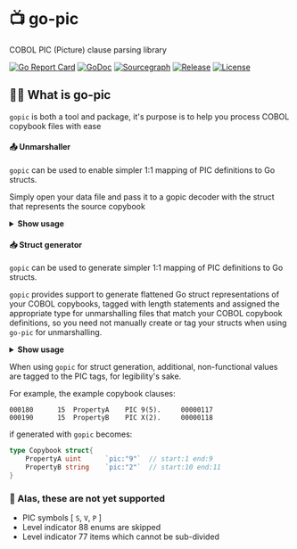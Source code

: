 # 📺  go-pic
COBOL PIC (Picture) clause parsing library

[![Go Report Card](https://goreportcard.com/badge/github.com/foundatn-io/go-pic)](https://goreportcard.com/report/github.com/foundatn-io/go-pic)
[![GoDoc](https://pkg.go.dev/badge/github.com/foundatn-io/go-pic?status.svg)](https://pkg.go.dev/github.com/foundatn-io/go-pic?tab=doc)
[![Sourcegraph](https://sourcegraph.com/github.com/foundatn-io/go-pic/-/badge.svg)](https://sourcegraph.com/github.com/foundatn-io/go-pic?badge)
[![Release](https://img.shields.io/github/release/foundatn-io/go-pic.svg?style=flat-square)](https://github.com/foundatn-io/go-pic/releases)
[![License](https://img.shields.io/badge/License-MIT-blue.svg)](https://github.com/foundatn-io/go-pic/blob/master/LICENSE)

## 🤷🏽‍ What is go-pic

`gopic` is both a tool and package, it's purpose is to help you process COBOL copybook files with ease

#### 📤 Unmarshaller

`gopic` can be used to enable simpler 1:1 mapping of PIC definitions to Go structs. 

Simply open your data file and pass it to a gopic decoder with the struct that represents the source
copybook

<details><summary><b>Show usage</b></summary>

1. Import gopic

    ```go
    import (
        pic "github.com/foundatn-io/go-pic"
    )
    ```

2. Tag your structs

    Say your copybook data looks like
    ```
    000180      15  PropertyA    PIC X(5).     00000117
    000190      15  PropertyB    PIC X(2).     00000118
    ```
    You would tag your struct like so
    ```go
    type yourStruct struct {
        PropertyA string `pic:"5"` 
        PropertyB string `pic:"2"`
    }
    ```

3. Prepare a decoder and unmarshal your input

    ```go
    d := pic.NewDecoder(f) // where f is your io.Reader / data
    typ := yourStruct{} // with pic tags
    if err := d.Decode(typ); err != nil {
            log.Fatal(err)
    }
    ```

</details>

#### 📥 Struct generator

`gopic` can be used to generate simpler 1:1 mapping of PIC definitions to Go structs. 

`gopic` provides support to generate flattened Go struct representations of your COBOL copybooks, tagged with length statements and assigned the appropriate type for unmarshalling files that match your COBOL copybook definitions, so you need not manually create or tag your structs when using `go-pic` for unmarshalling.

<details><summary><b>Show usage</b></summary>

1. Install gopic!

    Get started using `gopic` by for struct generation by running:

    ```shell script
    git clone github.com/foundatn-io/go-pic
    cd go-pic
    make install
    ```
   
2. Generate structs from a copybook file (long-form flags)
    
    ```shell script
    gopic file --package=shipping --output=shipping --input=cobolstuff/copybook-shipping.txt
    ```
    
3. Generate many structs from a directory containing only copybooks (short-form flags)

    ```shell script
    gopic dir -p mystructsdir -o mystructsdir -i cobolstuff
    ```

</details>

When using `gopic` for struct generation, additional, non-functional values are tagged to the PIC tags, for legibility's sake. 

For example, the example copybook clauses:

```
000180      15  PropertyA    PIC 9(5).     00000117
000190      15  PropertyB    PIC X(2).     00000118
```

if generated with `gopic` becomes:

```go
type Copybook struct{
    PropertyA uint      `pic:"9"`  // start:1 end:9
    PropertyB string    `pic:"2"`  // start:10 end:11
}
```

### 🚧 Alas, these are not yet supported
 - PIC symbols [ `S`, `V`, `P` ]
 - Level indicator 88 enums are skipped
 - Level indicator 77 items which cannot be sub-divided